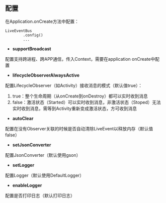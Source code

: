 ## 配置
在Application.onCreate方法中配置：

```
LiveEventBus
        .config()
        ...
```
- **supportBroadcast**

配置支持跨进程、跨APP通信，传入Context，需要在application onCreate中配置

- **lifecycleObserverAlwaysActive**

配置LifecycleObserver（如Activity）接收消息的模式（默认值true）：
1. true：整个生命周期（从onCreate到onDestroy）都可以实时收到消息
2. false：激活状态（Started）可以实时收到消息，非激活状态（Stoped）无法实时收到消息，需等到Activity重新变成激活状态，方可收到消息

- **autoClear**

配置在没有Observer关联的时候是否自动清除LiveEvent以释放内存（默认值false）

- **setJsonConverter**

配置JsonConverter（默认使用gson）

- **setLogger**

配置Logger（默认使用DefaultLogger）

- **enableLogger**

配置是否打印日志（默认打印日志）

